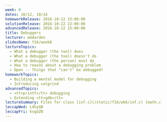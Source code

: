 ```yaml
---
week: 6
dates: 10/12, 10/14
homeworkRelease: 2016-10-12 15:00:00
solutionRelease: 2016-10-22 22:00:00
advancedRelease: 2016-10-12 15:00:00
title: Debuggers
lecturer: mmdarden
slidesName: f16/week6
lectureTopics:
  - What a debugger (the tool) does
  - What a debugger (the tool) doesn't do
  - What a debugger (the person) must do
  - How to reason about a debugging problem
  - Open -- Things that "can't" be debugged?
homeworkTopics:
  - Building a mental model for debugging
  - Introducing valgrind
advancedTopics:
  - <tt>printf</tt> debugging
  - Extending <tt>gdb</tt>
lectureSummary: Files for class [inf.c](/static/f16/wk6/inf.c) [math.c](/static/f16/wk6/math.c)
leccapWed: L4hyGB
leccapFri: kvgdZN
---
```


